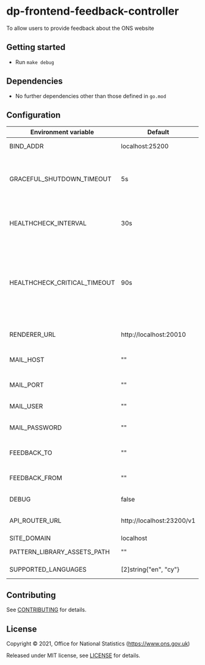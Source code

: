 # dp-frontend-feedback-controller

To allow users to provide feedback about the ONS website

## Getting started

* Run `make debug`

## Dependencies

* No further dependencies other than those defined in `go.mod`

## Configuration

| Environment variable           | Default   | Description
| ------------------------------ | --------- | -----------
| BIND_ADDR                      | localhost:25200    | The host and port to bind to
| GRACEFUL_SHUTDOWN_TIMEOUT      | 5s        | The graceful shutdown timeout in seconds (`time.Duration` format)
| HEALTHCHECK_INTERVAL           | 30s       | Time between self-healthchecks (`time.Duration` format)
| HEALTHCHECK_CRITICAL_TIMEOUT   | 90s       | Time to wait until an unhealthy dependent propagates its state to make this app unhealthy (`time.Duration` format)
| RENDERER_URL                   | http://localhost:20010  | The URL of [dp-frontend-renderer](https://www.github.com/ONSdigital/dp-frontend-renderer).
| MAIL_HOST                      | ""                      | The host for the mail server.
| MAIL_PORT                      | ""                      | The port for the mail server.
| MAIL_USER                      | ""                      | A user on the mail server.
| MAIL_PASSWORD                  | ""                      | The password for the mail server user.
| FEEDBACK_TO                    | ""                      | Receiver email address for feedback.
| FEEDBACK_FROM                  | ""                      | Sender email address for feedback.
| DEBUG                          | false                        | Enable debug mode
| API_ROUTER_URL                 | http://localhost:23200/v1    | The URL of the [dp-api-router](https://github.com/ONSdigital/dp-api-router)
| SITE_DOMAIN                    | localhost                    |
| PATTERN_LIBRARY_ASSETS_PATH    | ""                           | Pattern library location
| SUPPORTED_LANGUAGES            | [2]string{"en", "cy"}        | Supported languages

## Contributing

See [CONTRIBUTING](CONTRIBUTING.md) for details.

## License

Copyright © 2021, Office for National Statistics (https://www.ons.gov.uk)

Released under MIT license, see [LICENSE](LICENSE.md) for details.

